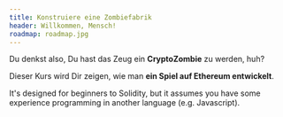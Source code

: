 ```yaml
---
title: Konstruiere eine Zombiefabrik
header: Willkommen, Mensch!
roadmap: roadmap.jpg
---
```

Du denkst also, Du hast das Zeug ein **CryptoZombie** zu werden, huh?

Dieser Kurs wird Dir zeigen, wie man **ein Spiel auf Ethereum entwickelt**.

It's designed for beginners to Solidity, but it assumes you have some experience programming in another language (e.g. Javascript).